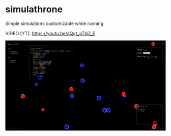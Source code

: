 # simulathrone
Simple simulations customizable while running

VIDEO [YT]: https://youtu.be/aQgt_pTbD_E

![alt text](https://raw.githubusercontent.com/BrunonDEV/simulathrone/master/scr1.png)
